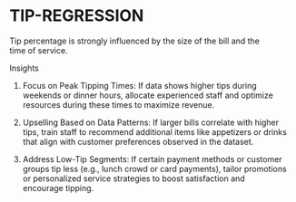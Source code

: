 # TIP-REGRESSION

Tip percentage is strongly influenced by the size of the bill and the time of service.

Insights
1. Focus on Peak Tipping Times: If data shows higher tips during weekends or dinner hours, allocate experienced staff and optimize resources during these times to maximize revenue.

2. Upselling Based on Data Patterns: If larger bills correlate with higher tips, train staff to recommend additional items like appetizers or drinks that align with customer preferences observed in the dataset.

3. Address Low-Tip Segments: If certain payment methods or customer groups tip less (e.g., lunch crowd or card payments), tailor promotions or personalized service strategies to boost satisfaction and encourage tipping.
